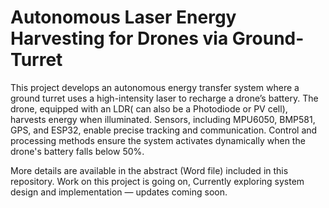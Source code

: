 # Autonomous Laser Energy Harvesting for Drones via Ground-Turret

This project develops an autonomous energy transfer system where a ground turret uses a high-intensity laser to recharge a drone’s battery. The drone, equipped with an LDR( can also be a Photodiode or PV cell), harvests energy when illuminated. Sensors, including MPU6050, BMP581, GPS, and ESP32, enable precise tracking and communication. Control and processing methods ensure the system activates dynamically when the drone's battery falls below 50%.

More details are available in the abstract (Word file) included in this repository.
Work on this project is going on, Currently exploring system design and implementation — updates coming soon. 
